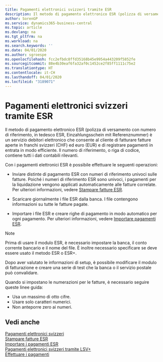 ```yaml
---
title: Pagamenti elettronici svizzeri tramite ESR
description: Il metodo di pagamento elettronico ESR (polizza di versamento con numero di riferimento, in tedesco ESR, Einzahlungsschein mit Referenznummer) è un servizio debitori elettronico che consente al cliente di fatturare fatture aperte in franchi svizzeri (CHF) ed euro (EUR) e di registrare pagamenti in entrata in modo efficiente.
author: SorenGP
ms.service: dynamics365-business-central
ms.topic: article
ms.devlang: na
ms.tgt_pltfrm: na
ms.workload: na
ms.search.keywords: ''
ms.date: 04/01/2020
ms.author: sgroespe
ms.openlocfilehash: fcc2efbdc8ffd35168b45e9954a443209f5852fe
ms.sourcegitcommit: 88e4b30eaf6fa32af0c1452ce2f85ff1111c75e2
ms.translationtype: HT
ms.contentlocale: it-CH
ms.lasthandoff: 04/01/2020
ms.locfileid: "3189071"
---
```

# <a name="swiss-electronic-payments-using-esr"></a>Pagamenti elettronici svizzeri tramite ESR
Il metodo di pagamento elettronico ESR (polizza di versamento con numero di riferimento, in tedesco ESR, Einzahlungsschein mit Referenznummer) è un servizio debitori elettronico che consente al cliente di fatturare fatture aperte in franchi svizzeri (CHF) ed euro (EUR) e di registrare pagamenti in entrata in modo efficiente. Il numero di riferimento, o riga di codice, contiene tutti i dati contabili rilevanti.  

Con i pagamenti elettronici ESR è possibile effettuare le seguenti operazioni:  

- Inviare distinte di pagamento ESR con numeri di riferimento univoci sulle fatture. Poiché i numeri di riferimento ESR sono univoci, i pagamenti per la liquidazione vengono applicati automaticamente alle fatture correlate. Per ulteriori informazioni, vedere [Stampare fatture ESR](how-to-print-esr-invoices.md).  

- Scaricare giornalmente i file ESR dalla banca. I file contengono informazioni su tutte le fatture pagate.  

- Importare i file ESR e creare righe di pagamento in modo automatico per ogni pagamento. Per ulteriori informazioni, vedere [Importare pagamenti ESR](how-to-import-esr-payments.md).  

> [!NOTE]  
>  Prima di usare il modulo ESR, è necessario impostare la banca, il conto corrente bancario e il nome del file. È inoltre necessario specificare se deve essere usato il metodo ESR o ESR+.

Dopo aver valutato le informazioni di setup, è possibile modificare il modulo di fatturazione e creare una serie di test che la banca o il servizio postale può convalidare.  

Quando si impostano le numerazioni per le fatture, è necessario seguire queste linee guida:  

- Usa un massimo di otto cifre.  
- Usare solo caratteri numerici.  
- Non anteporre zero ai numeri.  

## <a name="see-also"></a>Vedi anche  
 [Pagamenti elettronici svizzeri](swiss-electronic-payments.md)   
 [Stampare fatture ESR](how-to-print-esr-invoices.md)   
 [Importare i pagamenti ESR](how-to-import-esr-payments.md)   
 [Pagamenti elettronici svizzeri tramite LSV+](swiss-electronic-payments-using-lsv-.md)   
 [Effettuare i pagamenti](../../payables-make-payments.md)
